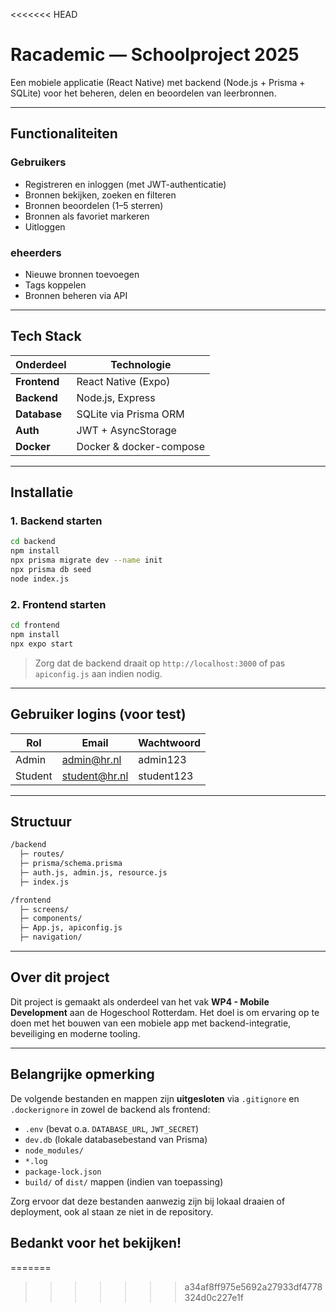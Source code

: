 <<<<<<< HEAD
# Racademic — Schoolproject 2025

Een mobiele applicatie (React Native) met backend (Node.js + Prisma + SQLite) voor het beheren, delen en beoordelen van leerbronnen.

---

## Functionaliteiten

### Gebruikers

- Registreren en inloggen (met JWT-authenticatie)
- Bronnen bekijken, zoeken en filteren
- Bronnen beoordelen (1–5 sterren)
- Bronnen als favoriet markeren
- Uitloggen

### eheerders

- Nieuwe bronnen toevoegen
- Tags koppelen
- Bronnen beheren via API

---

## Tech Stack

| Onderdeel    | Technologie             |
| ------------ | ----------------------- |
| **Frontend** | React Native (Expo)     |
| **Backend**  | Node.js, Express        |
| **Database** | SQLite via Prisma ORM   |
| **Auth**     | JWT + AsyncStorage      |
| **Docker**   | Docker & docker-compose |

---

## Installatie

### 1. Backend starten

```bash
cd backend
npm install
npx prisma migrate dev --name init
npx prisma db seed
node index.js
```

### 2. Frontend starten

```bash
cd frontend
npm install
npx expo start
```

> Zorg dat de backend draait op `http://localhost:3000` of pas `apiconfig.js` aan indien nodig.

---

## Gebruiker logins (voor test)

| Rol     | Email         | Wachtwoord |
| ------- | ------------- | ---------- |
| Admin   | admin@hr.nl   | admin123   |
| Student | student@hr.nl | student123 |

---

## Structuur

```bash
/backend
  ├─ routes/
  ├─ prisma/schema.prisma
  ├─ auth.js, admin.js, resource.js
  ├─ index.js

/frontend
  ├─ screens/
  ├─ components/
  ├─ App.js, apiconfig.js
  ├─ navigation/
```

---

## Over dit project

Dit project is gemaakt als onderdeel van het vak **WP4 - Mobile Development** aan de Hogeschool Rotterdam. Het doel is om ervaring op te doen met het bouwen van een mobiele app met backend-integratie, beveiliging en moderne tooling.

---

## Belangrijke opmerking

De volgende bestanden en mappen zijn **uitgesloten** via `.gitignore` en `.dockerignore` in zowel de backend als frontend:

- `.env` (bevat o.a. `DATABASE_URL`, `JWT_SECRET`)
- `dev.db` (lokale databasebestand van Prisma)
- `node_modules/`
- `*.log`
- `package-lock.json`
- `build/` of `dist/` mappen (indien van toepassing)

Zorg ervoor dat deze bestanden aanwezig zijn bij lokaal draaien of deployment, ook al staan ze niet in de repository.

## Bedankt voor het bekijken!
=======

>>>>>>> a34af8ff975e5692a27933df4778324d0c227e1f
